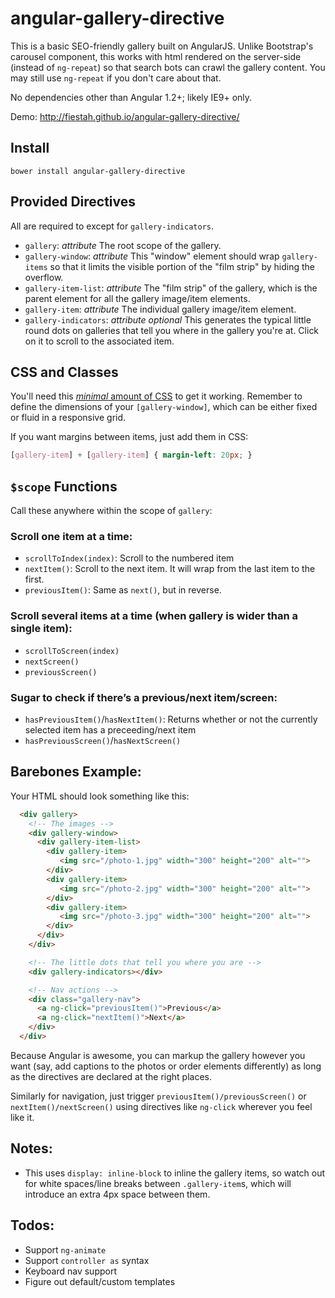 # angular-gallery-directive

This is a basic SEO-friendly gallery built on AngularJS. Unlike Bootstrap's carousel component, this works with html rendered on the server-side (instead of `ng-repeat`) so that search bots can crawl the gallery content. You may still use `ng-repeat` if you don't care about that.

No dependencies other than Angular 1.2+; likely IE9+ only.

Demo: http://fiestah.github.io/angular-gallery-directive/


## Install

```
bower install angular-gallery-directive
```


## Provided Directives
All are required to except for `gallery-indicators`.

- `gallery`: _attribute_ The root scope of the gallery.
- `gallery-window`: _attribute_ This "window" element should wrap `gallery-items` so that it limits the visible portion of the "film strip" by hiding the overflow.
- `gallery-item-list`: _attribute_ The "film strip" of the gallery, which is the parent element for all the gallery image/item elements.
- `gallery-item`: _attribute_ The individual gallery image/item element.
- `gallery-indicators`: _attribute_ _optional_ This generates the typical little round dots on galleries that tell you where in the gallery you're at. Click on it to scroll to the associated item.


## CSS and Classes
You'll need this [_minimal_ amount of CSS](src/angular-gallery-directive.css) to get it working. Remember to define the dimensions of your `[gallery-window]`, which can be either fixed or fluid in a responsive grid.

If you want margins between items, just add them in CSS:

``` css
[gallery-item] + [gallery-item] { margin-left: 20px; }
```


## `$scope` Functions

Call these anywhere within the scope of `gallery`:

### Scroll one item at a time:

- `scrollToIndex(index)`: Scroll to the numbered item
- `nextItem()`: Scroll to the next item. It will wrap from the last item to the first.
- `previousItem()`: Same as `next()`, but in reverse.

### Scroll several items at a time (when gallery is wider than a single item):

- `scrollToScreen(index)`
- `nextScreen()`
- `previousScreen()`

### Sugar to check if there’s a previous/next item/screen:

- `hasPreviousItem()`/`hasNextItem()`: Returns whether or not the currently selected item has a preceeding/next item
- `hasPreviousScreen()`/`hasNextScreen()`


## Barebones Example:

Your HTML should look something like this:

``` html
  <div gallery>
    <!-- The images -->
    <div gallery-window>
      <div gallery-item-list>
        <div gallery-item>
           <img src="/photo-1.jpg" width="300" height="200" alt="">
        </div>
        <div gallery-item>
           <img src="/photo-2.jpg" width="300" height="200" alt="">
        </div>
        <div gallery-item>
           <img src="/photo-3.jpg" width="300" height="200" alt="">
        </div>
      </div>
    </div>

    <!-- The little dots that tell you where you are -->
    <div gallery-indicators></div>

    <!-- Nav actions -->
    <div class="gallery-nav">
      <a ng-click="previousItem()">Previous</a>
      <a ng-click="nextItem()">Next</a>
    </div>
  </div>
```

Because Angular is awesome, you can markup the gallery however you want (say, add captions to the photos or order elements differently) as long as the directives are declared at the right places.

Similarly for navigation, just trigger `previousItem()/previousScreen()` or `nextItem()/nextScreen()` using directives like `ng-click` wherever you feel like it.


## Notes:
- This uses `display: inline-block` to inline the gallery items, so watch out for white spaces/line breaks between `.gallery-item`s, which will introduce an extra 4px space between them.


## Todos:

- Support `ng-animate`
- Support `controller as` syntax
- Keyboard nav support
- Figure out default/custom templates
